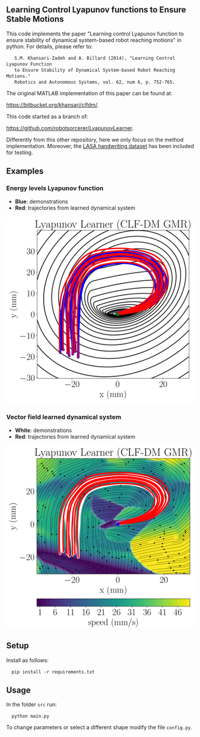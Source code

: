 ## Learning Control Lyapunov functions to Ensure Stable Motions

This code implements the paper "Learning control Lyapunov function to ensure stability of dynamical system-based robot reaching motions" in python. For details, please refer to:
```
   S.M. Khansari-Zadeh and A. Billard (2014), "Learning Control Lyapunov Function
   to Ensure Stability of Dynamical System-based Robot Reaching Motions."
   Robotics and Autonomous Systems, vol. 62, num 6, p. 752-765.
```

The original MATLAB implementation of this paper can be found at:

https://bitbucket.org/khansari/clfdm/.

This code started as a branch of:

https://github.com/robotsorcerer/LyapunovLearner.

Differently from this other repository, here we only focus on the method implementation. Moreover, the [LASA handwriting dataset](https://bitbucket.org/khansari/lasahandwritingdataset/src/master/) has been included for testing.

## Examples
### Energy levels Lyapunov function
- **Blue**: demonstrations
- **Red**: trajectories from learned dynamical system

<img src="/src/images/example_energy_levels.png" width="500" />

### Vector field learned dynamical system
- **White**: demonstrations
- **Red**: trajectories from learned dynamical system

<img src="/src/images/example_vector_field.png" width="500" />

## Setup
Install as follows:
```
  pip install -r requirements.txt
```

## Usage
In the folder `src` run:
```
  python main.py
```

To change parameters or select a different shape modify the file `config.py`. 
